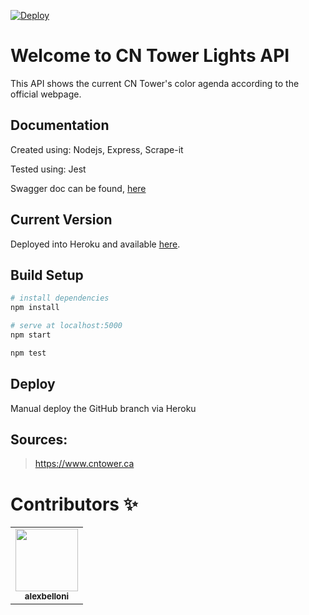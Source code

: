 [![Deploy](https://www.herokucdn.com/deploy/button.svg)]((https://dashboard.heroku.com/pipelines/bb30db2b-05b2-4704-b66c-9743cfb06309/tests))

<!--![Logo](./public/assets/img/icon-long.png)-->

# Welcome to CN Tower Lights API

This API shows the current CN Tower's color agenda according to the official webpage.  
  
## Documentation

Created using: Nodejs, Express, Scrape-it   
  
Tested using: Jest  

Swagger doc can be found, [here](https://tower-lights.herokuapp.com/api-docs/)

## Current Version

Deployed into Heroku and available [here](https://tower-lights.herokuapp.com/).

<!-- ## Recommended by Postman
[![Run in Postman](https://run-beta.pstmn.io/button.svg)](https://app.getpostman.com/run-collection/) -->



## Build Setup

```bash
# install dependencies
npm install

# serve at localhost:5000
npm start

npm test
```
## Deploy

Manual deploy the GitHub branch via Heroku

## Sources:

> https://www.cntower.ca

# Contributors ✨

<table>
  <tr>
    <td align="center"><a href="https://github.com/alexbelloni"><img src="https://avatars0.githubusercontent.com/u/10518847?v=4" width="100px;" alt=""/><br /><sub><b>alexbelloni</b></sub></a></td>
  </tr> 
</table>

